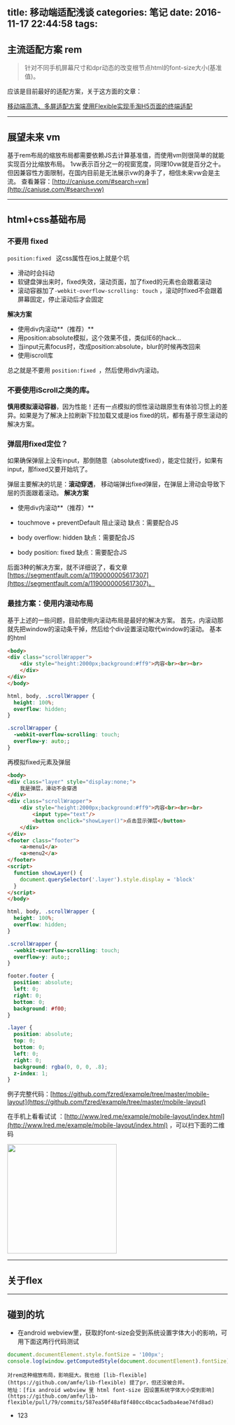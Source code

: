 title: 移动端适配浅谈
categories: 笔记
date: 2016-11-17 22:44:58
tags:
---
<!--摘要-->
<!--more-->

## 主流适配方案 rem
>针对不同手机屏幕尺寸和dpr动态的改变根节点html的font-size大小(基准值)。

应该是目前最好的适配方案，关于这方面的文章：

[移动端高清、多屏适配方案](http://www.html-js.com/article/Mobile-terminal-H5-mobile-terminal-HD-multi-screen-adaptation-scheme%203041)
[使用Flexible实现手淘H5页面的终端适配](http://www.w3cplus.com/mobile/lib-flexible-for-html5-layout.html)

---

## 展望未来 vm
基于rem布局的缩放布局都需要依赖JS去计算基准值，而使用vm则很简单的就能实现百分比缩放布局。
1vw表示百分之一的视窗宽度，同理10vw就是百分之十。但因兼容性方面限制，在国内目前是无法展示vw的身手了，相信未来vw会是主流。
查看兼容：[http://caniuse.com/#search=vw](http://caniuse.com/#search=vw)

---

## html+css基础布局
### 不要用 **fixed**
`position:fixed ` 这css属性在ios上就是个坑
* 滑动时会抖动
* 软键盘弹出来时，fixed失效，滚动页面，加了fixed的元素也会跟着滚动
* 滚动容器加了`-webkit-overflow-scrolling: touch` ，滚动时fixed不会跟着屏幕固定，停止滚动后才会固定

**解决方案**
* 使用div内滚动**（推荐）**
* 用position:absolute模拟，这个效果不佳，类似IE6的hack...
* 当input元素focus时，改成position:absolute，blur的时候再改回来
* 使用iscroll库

总之就是不要用 `position:fixed `，然后使用div内滚动。

### 不要使用**iScroll**之类的库。
**慎用模拟滚动容器**，因为性能！还有一点模拟的惯性滚动跟原生有体验习惯上的差异。如果是为了解决上拉刷新下拉加载又或是ios fixed的坑，都有基于原生滚动的解决方案。


### 弹层用fixed定位？
如果确保弹层上没有input，那倒随意（absolute或fixed），能定位就行，如果有input，那fixed又要开始坑了。

弹层主要解决的坑是：**滚动穿透**， 移动端弹出fixed弹层，在弹层上滑动会导致下层的页面跟着滚动。
**解决方案**
* 使用div内滚动**（推荐）**

* touchmove + preventDefault 阻止滚动
    缺点：需要配合JS

* body overflow: hidden
    缺点：需要配合JS

* body position: fixed
    缺点：需要配合JS

后面3种的解决方案，就不详细说了，看文章[https://segmentfault.com/a/1190000005617307](https://segmentfault.com/a/1190000005617307)。


### 最挂方案：使用内滚动布局
基于上述的一些问题，目前使用内滚动布局是最好的解决方案。
首先，内滚动那就先把window的滚动条干掉，然后给个div设置滚动取代window的滚动。
基本的html
```html
<body>
<div class="scrollWrapper">
    <div style="height:2000px;background:#ff9">内容<br><br><br>
    </div>
</div>
</body>
```
```css
html, body, .scrollWrapper {
  height: 100%;
  overflow: hidden;
}

.scrollWrapper {
  -webkit-overflow-scrolling: touch;
  overflow-y: auto;;
}
```
再模拟fixed元素及弹层
```html
<body>
<div class="layer" style="display:none;">
    我是弹层，滑动不会穿透
</div>
<div class="scrollWrapper">
    <div style="height:2000px;background:#ff9">内容<br><br><br>
        <input type="text"/>
        <button onclick="showLayer()">点击显示弹层</button>
    </div>
</div>
<footer class="footer">
    <a>menu1</a>
    <a>menu2</a>
</footer>
<script>
  function showLayer() {
    document.querySelector('.layer').style.display = 'block'
  }
</script>
</body>
```
```css
html, body, .scrollWrapper {
  height: 100%;
  overflow: hidden;
}

.scrollWrapper {
  -webkit-overflow-scrolling: touch;
  overflow-y: auto;;
}

footer.footer {
  position: absolute;
  left: 0;
  right: 0;
  bottom: 0;
  background: #f00;
}

.layer {
  position: absolute;
  top: 0;
  bottom: 0;
  left: 0;
  right: 0;
  background: rgba(0, 0, 0, .8);
  z-index: 1;
}
```
例子完整代码：[https://github.com/fzred/example/tree/master/mobile-layout](https://github.com/fzred/example/tree/master/mobile-layout)

在手机上看看试试 ：[http://www.lred.me/example/mobile-layout/index.html](http://www.lred.me/example/mobile-layout/index.html) ，可以扫下面的二维码

<img width=250 src="http://ww3.sinaimg.cn/large/005FY9HCgw1fa9gitgs5ij30r80r874z.jpg"/>

---

## 关于flex

---

## 碰到的坑 
* 在android webview里，获取的font-size会受到系统设置字体大小的影响，可用下面这两行代码测试
```javascript
document.documentElement.style.fontSize = '100px';
console.log(window.getComputedStyle(document.documentElement).fontSize)
```
    对rem这种缩放布局，影响挺大。我也给 [lib-flexible](https://github.com/amfe/lib-flexible) 提了pr，但还没被合并。
    地址：[fix android webview 里 html font-size 因设置系统字体大小受到影响](https://github.com/amfe/lib-flexible/pull/79/commits/587ea50f48af8f480cc4bcac5adba4eae74fd8ad)
* 123 